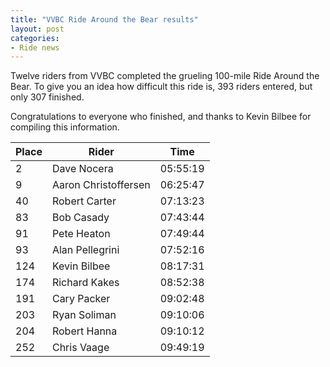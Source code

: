 ```yaml
---
title: "VVBC Ride Around the Bear results"
layout: post
categories:
- Ride news
---
```


Twelve riders from VVBC completed the grueling 100-mile Ride Around the Bear. To give you an idea how difficult this ride is, 393 riders entered, but only 307 finished.

Congratulations to everyone who finished, and thanks to Kevin Bilbee for compiling this information.

| Place | Rider | Time |
|---|---|---|
| 2 | Dave Nocera | 05:55:19 |
| 9 | Aaron Christoffersen | 06:25:47 |
| 40 | Robert Carter | 07:13:23 |
| 83 | Bob Casady | 07:43:44 |
| 91 | Pete Heaton | 07:49:44 |
| 93 | Alan Pellegrini | 07:52:16 |
| 124 | Kevin Bilbee | 08:17:31 |
| 174 | Richard Kakes | 08:52:38 |
| 191 | Cary Packer | 09:02:48 |
| 203 | Ryan Soliman | 09:10:06 |
| 204 | Robert Hanna | 09:10:12 |
| 252 | Chris Vaage | 09:49:19 |